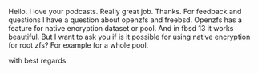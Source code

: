 Hello.
I love your podcasts. Really great job. Thanks.
For feedback and questions I have a question about openzfs and freebsd.
Openzfs has a feature for native encryption dataset or pool. And in fbsd 13 it works beautiful.
But I want to ask you if is it possible for using native encryption for root zfs? For example for a whole pool.

with best regards
